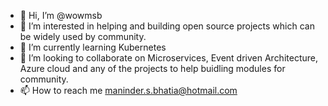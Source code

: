 - 👋 Hi, I’m @wowmsb
- 👀 I’m interested in helping and building open source projects which can be widely used by community.
- 🌱 I’m currently learning Kubernetes
- 💞️ I’m looking to collaborate on Microservices, Event driven Architecture, Azure cloud and any of the projects to help buidling modules for community.
- 📫 How to reach me maninder.s.bhatia@hotmail.com

<!---
wowmsb/wowmsb is a ✨ special ✨ repository because its `README.md` (this file) appears on your GitHub profile.
You can click the Preview link to take a look at your changes.
--->
